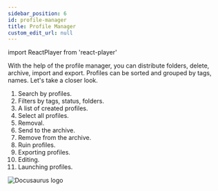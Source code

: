 ```yaml
---
sidebar_position: 6
id: profile-manager
title: Profile Manager
custom_edit_url: null
---
```

import ReactPlayer from 'react-player'

With the help of the profile manager, you can distribute folders, delete, archive, import and export. Profiles can be sorted and grouped by tags, names. Let's take a closer look.
1. Search by profiles.
2. Filters by tags, status, folders.
3. A list of created profiles.
4. Select all profiles.
5. Removal.
6. Send to the archive.
7. Remove from the archive.
8. Ruin profiles.
9. Exporting profiles.
10. Editing.
11. Launching profiles.

![Docusaurus logo](/img/3-soft/2-start-window/6-profiles-manager/eng/profiles-manager-1.png)